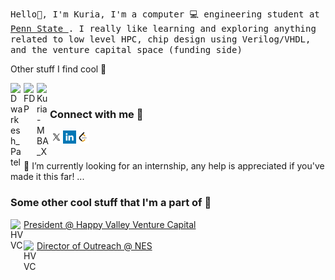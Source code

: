 <!--
**Kuria-Mbatia/Kuria-Mbatia** is a ✨ _special_ ✨ repository because its `README.md` (this file) appears on your GitHub profile.

Here are some ideas to get you started:

- 🔭 I’m currently working on ...
- 🌱 I’m currently learning ...
- 👯 I’m looking to collaborate on ...
- 🤔 I’m looking for help with ...
- 💬 Ask me about ...
- 📫 How to reach me: ...
- 😄 Pronouns: ...
- ⚡ Fun fact: ...
-->


<p>

  <samp>
Hello👋, I'm Kuria, I'm a computer 💻 engineering student at <a href="https://www.eecs.psu.edu/">Penn State </a>. I really like learning and exploring anything related to low level HPC, chip design using Verilog/VHDL, and the venture capital space (funding side) 
</samp>
</p>

Other stuff I find cool 👀

<a href="https://www.dwarkeshpatel.com/">
  <img align="left" alt="Dwarkesh_Patel" width="21px" src="https://substackcdn.com/image/fetch/w_96,c_limit,f_auto,q_auto:good,fl_progressive:steep/https%3A%2F%2Fbucketeer-e05bbc84-baa3-437e-9518-adb32be77984.s3.amazonaws.com%2Fpublic%2Fimages%2F90fa9666-5b8b-4685-a8fb-4b64cb7e0333_1080x1080.png" />
</a>
<a href="https://www.founderspodcast.com/">
  <img align="left" alt="FDP" width="21px" src="https://image.simplecastcdn.com/images/57933a1d-c5a9-4040-9aca-e766ae2ec0eb/721c2dd0-f766-4405-a701-dcd9179d4a5b/300x300/1495013501artwork.jpg" />
</a>
<a href="https://signalsandthreads.com/">
  <img align="left" alt="Kuria-MBA_X" width="21px" src="https://signalsandthreads.com/static/images/header-mobile.jpg" />
</a>
<br/>

### Connect with me 🤝
<a href="https://x.com/Kuria_MBA">
  <img align="left" alt="Kuria-MBA_X" width="21px" src="https://github.com/edent/SuperTinyIcons/blob/master/images/svg/x.svg" />
</a>
<a href="https://www.linkedin.com/in/kuria-mba/">
  <img align="left" alt="Kuria-MBA_LI" width="21px" src="https://github.com/edent/SuperTinyIcons/blob/master/images/svg/linkedin.svg" />
</a>
<a href="https://leetcode.com/u/kuriambatia8/">
  <img align="left" alt="Kuria-MBA_LC" width="21px" src="https://github.com/edent/SuperTinyIcons/blob/master/images/svg/leetcode.svg" />
</a>
<br/><br/>

🤔 I’m currently looking for an internship, any help is appreciated if you've made it this far! ...
<p align="center">

</p>

### Some other cool stuff that I'm a part of 🙌

<a href="https://www.linkedin.com/company/happyvalleyvc/posts/?feedView=all"> President @ Happy Valley Venture Capital
  <img align="left" alt="HVVC" width="21px" src="https://happyvalley.vc/images/logo.png" />
</a>
<br/><br/>
<a href="https://www.linkedin.com/company/nittanyentrepreneursociety/posts/?feedView=all"> Director of Outreach @ NES
  <img align="left" alt="HVVC" width="21px" src="https://www.nespsu.com/NES.svg" />
</a>
<br/><br/>
